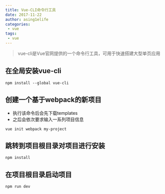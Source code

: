 ```yaml
---
title: Vue-CLI命令行工具
date: 2017-11-22
author: asing1elife
categories:
 - vue
tags:
 - vue
---
```

> vue-cli是Vue官网提供的一个命令行工具，可用于快速搭建大型单页应用  

## 在全局安装vue-cli
```shell
npm install --global vue-cli
```

## 创建一个基于webpack的新项目
* 执行该命令后会先下载templates
* 之后会依次要求输入一系列项目信息

```shell
vue init webpack my-project
```

## 跳转到项目根目录对项目进行安装
```shell
npm install
```

## 在项目根目录启动项目
```shell
npm run dev
```